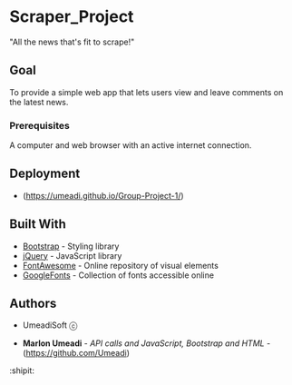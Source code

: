 # Scraper_Project

"All the news that's fit to scrape!"

## Goal

To provide a simple web app that lets users view and leave comments on the latest news.


### Prerequisites

A computer and web browser with an active internet connection.

## Deployment

* (https://umeadi.github.io/Group-Project-1/)

## Built With

* [Bootstrap](https://getbootstrap.com/) - Styling library
* [jQuery](https://jquery.com/) - JavaScript library
* [FontAwesome](https://fontawesome.com/?from=io) - Online repository of visual elements
* [GoogleFonts](https://fonts.google.com/) - Collection of fonts accessible online

## Authors

* UmeadiSoft ⓒ 

* **Marlon Umeadi** - *API calls and JavaScript, Bootstrap and HTML* - (https://github.com/Umeadi)

:shipit:
